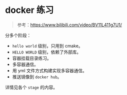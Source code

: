 # docker 练习

> 参考：https://www.bilibili.com/video/BV11L411g7U1/

分多个阶段：
- `hello world` 级别，只用到 cmake。
- `HELLO WORLD` 级别，依赖了外部库。
- 容器挂载目录练习。
- 多容器通信。
- 用 yml 文件方式构建实现多容器通信。
- 推送镜像到 `docker hub`。

详情见各个 `stage` 的内容。

